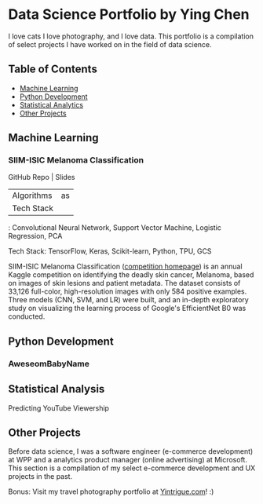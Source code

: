 # Data Science Portfolio by Ying Chen

I love cats I love photography, and I love data. This portfolio is a compilation of select projects I have worked on in the field of data science.

## Table of Contents

- [Machine Learning](#machine_learning)
- [Python Development](#python_dev)
- [Statistical Analytics](#statistical_analysis)
- [Other Projects](#others)

<a name="machine_learning"></a>

## Machine Learning

### SIIM-ISIC Melanoma Classification 

GitHub Repo | Slides

|            |      |
| ---------- | ---- |
| Algorithms | as   |
| Tech Stack |      |

: Convolutional Neural Network, Support Vector Machine, Logistic Regression, PCA

Tech Stack: TensorFlow, Keras, Scikit-learn, Python, TPU, GCS


SIIM-ISIC Melanoma Classification ([competition homepage](https://www.kaggle.com/c/siim-isic-melanoma-classification)) is an annual Kaggle competition on identifying the deadly skin cancer, Melanoma, based on images of skin lesions and patient metadata. The dataset consists of 33,126 full-color, high-resolution images with only 584 positive examples. Three models (CNN, SVM, and LR) were built, and an in-depth exploratory study on visualizing the learning process of Google's EfficientNet B0  was conducted.

<a name="python_dev"></a>

## Python Development

### AweseomBabyName

<a name="statistical_analysis"></a>

## Statistical Analysis

Predicting YouTube Viewership

<a name="others"></a>

## Other Projects

Before data science, I was a software engineer (e-commerce development) at WPP and a analytics product manager (online advertising) at Microsoft. This section is a compilation of my select e-commerce development and UX projects in the past.

Bonus: Visit my travel photography portfolio at [Yintrigue.com]()! :)